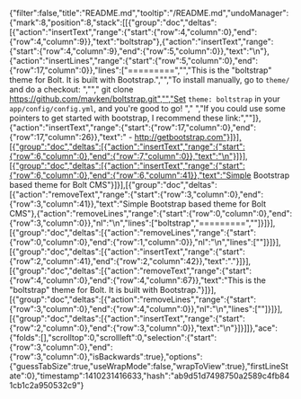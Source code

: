 {"filter":false,"title":"README.md","tooltip":"/README.md","undoManager":{"mark":8,"position":8,"stack":[[{"group":"doc","deltas":[{"action":"insertText","range":{"start":{"row":4,"column":0},"end":{"row":4,"column":9}},"text":"boltstrap"},{"action":"insertText","range":{"start":{"row":4,"column":9},"end":{"row":5,"column":0}},"text":"\n"},{"action":"insertLines","range":{"start":{"row":5,"column":0},"end":{"row":17,"column":0}},"lines":["=========","","This is the \"boltstrap\" theme for Bolt. It is built with Bootstrap.","","To install manually, go to `theme/` and do a checkout: ","","  git clone https://github.com/mavken/boltstrap.git","","Set `theme: boltstrap` in your `app/config/config.yml`, and you're good to go! ","  ","If you could use some pointers to get started with bootstrap, I recommend these link:",""]},{"action":"insertText","range":{"start":{"row":17,"column":0},"end":{"row":17,"column":26}},"text":" - http://getbootstrap.com"}]}],[{"group":"doc","deltas":[{"action":"insertText","range":{"start":{"row":6,"column":0},"end":{"row":7,"column":0}},"text":"\n"}]}],[{"group":"doc","deltas":[{"action":"insertText","range":{"start":{"row":6,"column":0},"end":{"row":6,"column":41}},"text":"Simple Bootstrap based theme for Bolt CMS"}]}],[{"group":"doc","deltas":[{"action":"removeText","range":{"start":{"row":3,"column":0},"end":{"row":3,"column":41}},"text":"Simple Bootstrap based theme for Bolt CMS"},{"action":"removeLines","range":{"start":{"row":0,"column":0},"end":{"row":3,"column":0}},"nl":"\n","lines":["boltstrap","=========",""]}]}],[{"group":"doc","deltas":[{"action":"removeLines","range":{"start":{"row":0,"column":0},"end":{"row":1,"column":0}},"nl":"\n","lines":[""]}]}],[{"group":"doc","deltas":[{"action":"insertText","range":{"start":{"row":2,"column":41},"end":{"row":2,"column":42}},"text":"."}]}],[{"group":"doc","deltas":[{"action":"removeText","range":{"start":{"row":4,"column":0},"end":{"row":4,"column":67}},"text":"This is the \"boltstrap\" theme for Bolt. It is built with Bootstrap."}]}],[{"group":"doc","deltas":[{"action":"removeLines","range":{"start":{"row":3,"column":0},"end":{"row":4,"column":0}},"nl":"\n","lines":[""]}]}],[{"group":"doc","deltas":[{"action":"insertText","range":{"start":{"row":2,"column":0},"end":{"row":3,"column":0}},"text":"\n"}]}]]},"ace":{"folds":[],"scrolltop":0,"scrollleft":0,"selection":{"start":{"row":3,"column":0},"end":{"row":3,"column":0},"isBackwards":true},"options":{"guessTabSize":true,"useWrapMode":false,"wrapToView":true},"firstLineState":0},"timestamp":1410231416633,"hash":"ab9d51d7498750a2589c4fb841cb1c2a950532c9"}